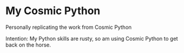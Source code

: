 # My Cosmic Python

Personally replicating the work from Cosmic Python

Intention: My Python skills are rusty, so am using Cosmic Python to get back on the horse.

